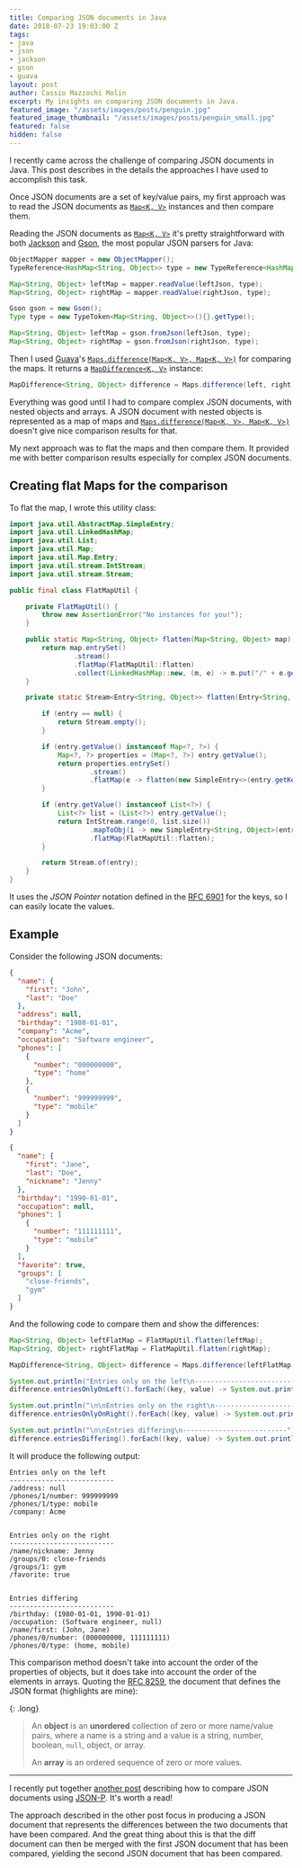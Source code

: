 ```yaml
---
title: Comparing JSON documents in Java
date: 2018-07-23 19:03:00 Z
tags:
- java
- json
- jackson
- gson
- guava
layout: post
author: Cassio Mazzochi Molin
excerpt: My insights on comparing JSON documents in Java.
featured_image: "/assets/images/posts/penguin.jpg"
featured_image_thumbnail: "/assets/images/posts/penguin_small.jpg"
featured: false
hidden: false
---
```



I recently came across the challenge of comparing JSON documents in Java. This post describes in the details the approaches I have used to accomplish this task.

<!--more-->



Once JSON documents are a set of key/value pairs, my first approach was to read the JSON documents as [`Map<K, V>`][Map] instances and then compare them. 

Reading the JSON documents as [`Map<K, V>`][Map] it's pretty straightforward with both [Jackson] and [Gson], the most popular JSON parsers for Java:

```java
ObjectMapper mapper = new ObjectMapper();
TypeReference<HashMap<String, Object>> type = new TypeReference<HashMap<String, Object>>() {};

Map<String, Object> leftMap = mapper.readValue(leftJson, type);
Map<String, Object> rightMap = mapper.readValue(rightJson, type);
```

```java
Gson gson = new Gson();
Type type = new TypeToken<Map<String, Object>>(){}.getType();

Map<String, Object> leftMap = gson.fromJson(leftJson, type);
Map<String, Object> rightMap = gson.fromJson(rightJson, type);
```

Then I used [Guava]'s [`Maps.difference(Map<K, V>, Map<K, V>)`][Maps.difference] for comparing the maps. It returns a [`MapDifference<K, V>`][MapDifference] instance:

```java
MapDifference<String, Object> difference = Maps.difference(left, right);
```

Everything was good until I had to compare complex JSON documents, with nested objects and arrays. A JSON document with nested objects is represented as a map of maps and [`Maps.difference(Map<K, V>, Map<K, V>)`][Maps.difference] doesn't give nice comparison results for that.

My next approach was to flat the maps and then compare them. It provided me with better comparison results especially for complex JSON documents.




## Creating flat Maps for the comparison

To flat the map, I wrote this utility class:

```java
import java.util.AbstractMap.SimpleEntry;
import java.util.LinkedHashMap;
import java.util.List;
import java.util.Map;
import java.util.Map.Entry;
import java.util.stream.IntStream;
import java.util.stream.Stream;

public final class FlatMapUtil {

    private FlatMapUtil() {
        throw new AssertionError("No instances for you!");
    }

    public static Map<String, Object> flatten(Map<String, Object> map) {
        return map.entrySet()
                .stream()
                .flatMap(FlatMapUtil::flatten)
                .collect(LinkedHashMap::new, (m, e) -> m.put("/" + e.getKey(), e.getValue()), LinkedHashMap::putAll);
    }

    private static Stream<Entry<String, Object>> flatten(Entry<String, Object> entry) {

        if (entry == null) {
            return Stream.empty();
        }

        if (entry.getValue() instanceof Map<?, ?>) {
            Map<?, ?> properties = (Map<?, ?>) entry.getValue();
            return properties.entrySet()
                    .stream()
                    .flatMap(e -> flatten(new SimpleEntry<>(entry.getKey() + "/" + e.getKey(), e.getValue())));
        }

        if (entry.getValue() instanceof List<?>) {
            List<?> list = (List<?>) entry.getValue();
            return IntStream.range(0, list.size())
                    .mapToObj(i -> new SimpleEntry<String, Object>(entry.getKey() + "/" + i, list.get(i)))
                    .flatMap(FlatMapUtil::flatten);
        }

        return Stream.of(entry);
    }
}
```

It uses the _JSON Pointer_ notation defined in the [RFC 6901][rfc6901] for the keys, so I can easily locate the values.



## Example

Consider the following JSON documents:

```json
{
  "name": {
    "first": "John",
    "last": "Doe"
  },
  "address": null,
  "birthday": "1980-01-01",
  "company": "Acme",
  "occupation": "Software engineer",
  "phones": [
    {
      "number": "000000000",
      "type": "home"
    },
    {
      "number": "999999999",
      "type": "mobile"
    }
  ]
}
```

```json
{
  "name": {
    "first": "Jane",
    "last": "Doe",
    "nickname": "Jenny"
  },
  "birthday": "1990-01-01",
  "occupation": null,
  "phones": [
    {
      "number": "111111111",
      "type": "mobile"
    }
  ],
  "favorite": true,
  "groups": [
    "close-friends",
    "gym"
  ]
}
```

And the following code to compare them and show the differences:

```java
Map<String, Object> leftFlatMap = FlatMapUtil.flatten(leftMap);
Map<String, Object> rightFlatMap = FlatMapUtil.flatten(rightMap);

MapDifference<String, Object> difference = Maps.difference(leftFlatMap, rightFlatMap);

System.out.println("Entries only on the left\n--------------------------");
difference.entriesOnlyOnLeft().forEach((key, value) -> System.out.println(key + ": " + value));

System.out.println("\n\nEntries only on the right\n--------------------------");
difference.entriesOnlyOnRight().forEach((key, value) -> System.out.println(key + ": " + value));

System.out.println("\n\nEntries differing\n--------------------------");
difference.entriesDiffering().forEach((key, value) -> System.out.println(key + ": " + value));
```

It will produce the following output:

```none
Entries only on the left
--------------------------
/address: null
/phones/1/number: 999999999
/phones/1/type: mobile
/company: Acme


Entries only on the right
--------------------------
/name/nickname: Jenny
/groups/0: close-friends
/groups/1: gym
/favorite: true


Entries differing
--------------------------
/birthday: (1980-01-01, 1990-01-01)
/occupation: (Software engineer, null)
/name/first: (John, Jane)
/phones/0/number: (000000000, 111111111)
/phones/0/type: (home, mobile)
```

This comparison method doesn't take into account the order of the properties of objects, but it does take into account the order of the elements in arrays. Quoting the [RFC 8259][rfc8259], the document that defines the JSON format (highlights are mine):

{: .long}
> An **object** is an **unordered** collection of zero or more name/value pairs, where a name is a string and a value is a string, number, boolean, `null`, object, or array.
>
> An **array** is an ordered sequence of zero or more values.

---

I recently put together [another post][post.using-jsonp] describing how to compare JSON documents using [JSON-P][json-p]. It's worth a read!

The approach described in the other post focus in producing a JSON document that represents the differences between the two documents that have been compared. And the great thing about this is that the diff document can then be merged with the first JSON document that has been compared, yielding the second JSON document that has been compared.


  [Map]: https://docs.oracle.com/en/java/javase/12/docs/api/java.base/java/util/Map.html
  [Jackson]: https://github.com/FasterXML/jackson
  [Gson]: https://github.com/google/gson
  [Guava]: https://github.com/google/guava
  [Maps.difference]: https://guava.dev/releases/28.0-jre/api/docs/com/google/common/collect/Maps.html#difference-java.util.Map-java.util.Map-
  [MapDifference]: https://guava.dev/releases/28.0-jre/api/docs/com/google/common/collect/MapDifference.html
  [rfc6901]: https://tools.ietf.org/html/rfc6901
  [rfc8259]: https://tools.ietf.org/html/rfc8259
  [post.using-jsonp]: https://cassiomolin.com/comparing-json-documents-in-java-with-jsonp/
  [json-p]: https://javaee.github.io/jsonp/
